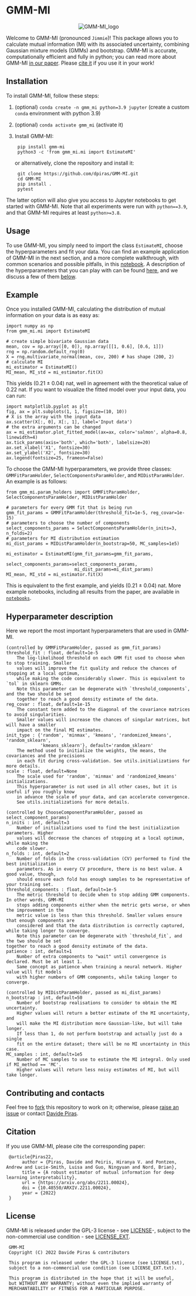 # GMM-MI 

<p align="center">
  <img src="https://user-images.githubusercontent.com/25639122/195098930-93a9865b-a0c7-4792-9474-dc0d1056e358.png?raw=true" alt="GMM-MI_logo"/>
</p>

Welcome to GMM-MI (pronounced ``Jimmie``)! This package allows you to calculate mutual information (MI) with its associated uncertainty, combining Gaussian mixture models (GMMs) and bootstrap. GMM-MI is accurate, computationally efficient and fully in python; you can read more about GMM-MI [in our paper](https://arxiv.org/abs/2211.00024). Please [cite it](#citation) if you use it in your work!

## Installation

To install GMM-MI, follow these steps:
1. (optional) `conda create -n gmm_mi python=3.9 jupyter` (create a custom `conda` environment with python 3.9) 
2. (optional) `conda activate gmm_mi` (activate it)
3. Install GMM-MI:

        pip install gmm-mi
        python3 -c 'from gmm_mi.mi import EstimateMI'

   or alternatively, clone the repository and install it:

        git clone https://github.com/dpiras/GMM-MI.git
        cd GMM-MI
        pip install . 
        pytest 

The latter option will also give you access to Jupyter notebooks to get started with GMM-MI. Note that all experiments were run with `python==3.9`, and that GMM-MI requires at least `python>=3.8`. 

## Usage

To use GMM-MI, you simply need to import the class `EstimateMI`, choose the hyperparameters and fit your data. You can find an example application of GMM-MI in the next section, and a more complete walkthrough, with common scenarios and possible pitfalls, in this [notebook](https://github.com/dpiras/GMM-MI/blob/main/notebooks/walkthrough_and_pitfalls.ipynb). A description of the hyperparameters that you can play with can be found [here](https://github.com/dpiras/GMM-MI/blob/main/gmm_mi/mi.py#L10), and we discuss a few of them [below](#hyperparameter-description).

## Example

Once you installed GMM-MI, calculating the distribution of mutual information on your data is as easy as:

    import numpy as np
    from gmm_mi.mi import EstimateMI

    # create simple bivariate Gaussian data
    mean, cov = np.array([0, 0]), np.array([[1, 0.6], [0.6, 1]])
    rng = np.random.default_rng(0)
    X = rng.multivariate_normal(mean, cov, 200) # has shape (200, 2)
    # calculate MI
    mi_estimator = EstimateMI()
    MI_mean, MI_std = mi_estimator.fit(X)

This yields (0.21 &pm; 0.04) nat, well in agreement with the theoretical value of 0.22 nat. If you want to visualize the fitted model over your input data, you can run:
    
    import matplotlib.pyplot as plt
    fig, ax = plt.subplots(1, 1, figsize=(10, 10))
    # X is the array with the input data
    ax.scatter(X[:, 0], X[:, 1], label='Input data')
    # the extra arguments can be changed
    ax = mi_estimator.plot_fitted_model(ax=ax, color='salmon', alpha=0.8, linewidth=4)
    ax.tick_params(axis='both', which='both', labelsize=20)
    ax.set_xlabel('X1', fontsize=30)
    ax.set_ylabel('X2', fontsize=30)
    ax.legend(fontsize=25, frameon=False)    

To choose the GMM-MI hyperparameters, we provide three classes: `GMMFitParamHolder`, `SelectComponentsParamHolder`, and `MIDistParamHolder`. An example is as follows:

    from gmm_mi.param_holders import GMMFitParamHolder, SelectComponentsParamHolder, MIDistParamHolder

    # parameters for every GMM fit that is being run
    gmm_fit_params = GMMFitParamHolder(threshold_fit=1e-5, reg_covar=1e-15)
    # parameters to choose the number of components
    select_components_params = SelectComponentsParamHolder(n_inits=3, n_folds=2)
    # parameters for MI distribution estimation
    mi_dist_params = MIDistParamHolder(n_bootstrap=50, MC_samples=1e5)

    mi_estimator = EstimateMI(gmm_fit_params=gmm_fit_params,
                              select_components_params=select_components_params,
                              mi_dist_params=mi_dist_params)
    MI_mean, MI_std = mi_estimator.fit(X)

This is equivalent to the first example, and yields (0.21 &pm; 0.04) nat. More example notebooks, including all results from the paper, are available in [`notebooks`](https://github.com/dpiras/GMM-MI/blob/main/notebooks).

## Hyperparameter description
Here we report the most important hyperparameters that are used in GMM-MI.

    (controlled by GMMFitParamHolder, passed as gmm_fit_params)
    threshold_fit : float, default=1e-5
        The log-likelihood threshold on each GMM fit used to choose when to stop training. Smaller
        values will improve the fit quality and reduce the chances of stopping at a local optimum,
        while making the code considerably slower. This is equivalent to `tol` in sklearn GMMs.
        Note this parameter can be degenerate with `threshold_components`, and the two should be set
        together to reach a good density estimate of the data.
    reg_covar : float, default=1e-15
        The constant term added to the diagonal of the covariance matrices to avoid singularities.
        Smaller values will increase the chances of singular matrices, but will have a smaller
        impact on the final MI estimates.
    init_type : {'random', 'minmax', 'kmeans', 'randomized_kmeans', 'random_sklearn', 
                 'kmeans_sklearn'}, default='random_sklearn'
        The method used to initialize the weights, the means, the covariances and the precisions
        in each fit during cross-validation. See utils.initializations for more details.
    scale : float, default=None
        The scale used for 'random', 'minmax' and 'randomized_kmeans' initializations. 
        This hyperparameter is not used in all other cases, but it is useful if you roughly know 
        in advance the scale of your data, and can accelerate convergence.
        See utils.initializations for more details.

    (controlled by ChooseComponentParamHolder, passed as select_component_params)
    n_inits : int, default=3
        Number of initializations used to find the best initialization parameters. Higher
        values will decrease the chances of stopping at a local optimum, while making the
        code slower.
    n_folds : int, default=2
        Number of folds in the cross-validation (CV) performed to find the best initialization
        parameters. As in every CV procedure, there is no best value. A good value, though,
        should ensure each fold has enough samples to be representative of your training set.
    threshold_components : float, default=1e-5
        The metric threshold to decide when to stop adding GMM components. In other words, GMM-MI
        stops adding components either when the metric gets worse, or when the improvement in the
        metric value is less than this threshold. Smaller values ensure that enough components are
        considered and that the data distribution is correctly captured, while taking longer to converge.
        Note this parameter can be degenerate with `threshold_fit`, and the two should be set 
	together to reach a good density estimate of the data.
    patience : int, default=1 
        Number of extra components to "wait" until convergence is declared. Must be at least 1.
        Same concept as patience when training a neural network. Higher value will fit models
        with higher numbers of GMM components, while taking longer to converge.
   
    (controlled by MIDistParamHolder, passed as mi_dist_params) 
    n_bootstrap : int, default=50 
        Number of bootstrap realisations to consider to obtain the MI uncertainty.
        Higher values will return a better estimate of the MI uncertainty, and
        will make the MI distribution more Gaussian-like, but will take longer.
        If less than 1, do not perform bootstrap and actually just do a single 
        fit on the entire dataset; there will be no MI uncertainty in this case.
    MC_samples : int, default=1e5
        Number of MC samples to use to estimate the MI integral. Only used if MI_method == 'MC'.
        Higher values will return less noisy estimates of MI, but will take longer.

## Contributing and contacts

Feel free to [fork](https://github.com/dpiras/GMM-MI/fork) this repository to work on it; otherwise, please [raise an issue](https://github.com/dpiras/GMM-MI/issues) or contact [Davide Piras](mailto:dr.davide.piras@gmail.com).

## Citation
If you use GMM-MI, please cite the corresponding paper:

     @article{Piras22, 
          author = {Piras, Davide and Peiris, Hiranya V. and Pontzen, Andrew and Lucie-Smith, Luisa and Guo, Ningyuan and Nord, Brian},
          title = {A robust estimator of mutual information for deep learning interpretability},
          url = {https://arxiv.org/abs/2211.00024},
          doi = {10.48550/ARXIV.2211.00024},
          year = {2022}
     }

## License

GMM-MI is released under the GPL-3 license - see [LICENSE](https://github.com/dpiras/GMM-MI/blob/main/LICENSE.txt)-, subject to 
the non-commercial use condition - see [LICENSE_EXT](https://github.com/dpiras/GMM-MI/blob/main/LICENSE_EXT.txt).

     GMM-MI
     Copyright (C) 2022 Davide Piras & contributors

     This program is released under the GPL-3 license (see LICENSE.txt), 
     subject to a non-commercial use condition (see LICENSE_EXT.txt).

     This program is distributed in the hope that it will be useful,
     but WITHOUT ANY WARRANTY; without even the implied warranty of
     MERCHANTABILITY or FITNESS FOR A PARTICULAR PURPOSE.

